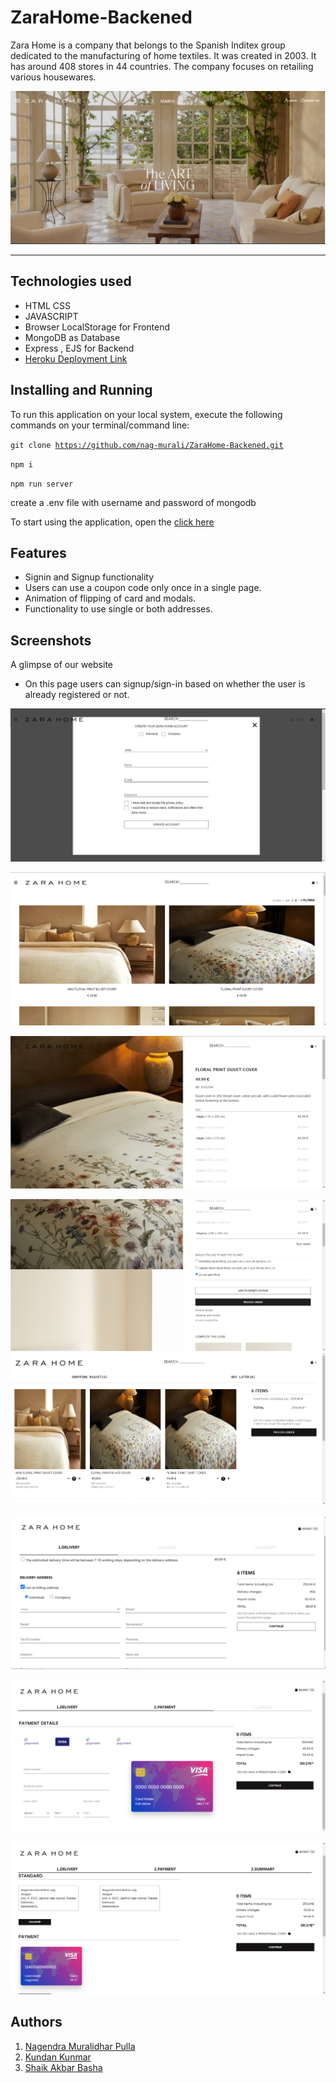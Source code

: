 # ZaraHome-Backened


Zara Home is a company that belongs to the Spanish Inditex group dedicated to the manufacturing of home textiles. It was created in 2003. It has around 408 stores in 44 countries. The company focuses on retailing various housewares.

<!-- ![nord.png](https://cdn.shopify.com/s/files/1/0054/6665/2718/files/bvo-updated-logo-2.png?v=1624107079) -->

![Build Status](https://github.com/nag-murali/readme_images/blob/main/back%20zara%20images/dum%20home.png)


---


## Technologies used
<!-- <hr> -->
- HTML  CSS
- JAVASCRIPT
- Browser LocalStorage for Frontend
- MongoDB as Database
- Express , EJS for Backend
- [Heroku Deployment Link](https://zarahome.herokuapp.com/)


## Installing and Running
<!-- <hr> -->
To run this application on your local system, execute the following commands on your terminal/command line:
  
  <code>git clone https://github.com/nag-murali/ZaraHome-Backened.git</code>
  
  <code>npm i</code> 
  
  <code>npm run server</code> 
  
  create a .env file with username and password of mongodb
  

To start using the application, open the <a href="https://zarahome.herokuapp.com/" target="_blank">[click here](https://zarahome.herokuapp.com/)</a> 

## Features 
<!-- --- -->
- Signin and Signup functionality
- Users can use a coupon code only once in a single page.
- Animation of flipping of card and modals.
- Functionality to use single or both addresses.

<!-- ## Steps to navigate the website:
<!-- <hr> -->
<!-- - On the Landing Page header, user can click on the 'Admin' Icon to either Sign In or Create an Account
- Once the user has logged in, they are taken back to the Landing Page.
- On the top nav-bar, the user can navigate to the following categories: `All products`, to open the products page
- On the Products Page 
  - On clicking on each product 'Quick View' button. Clicking on it, the user will be shown the details of the product along with the option to add the product to their Cart.
- On hovering on products user get button called 'BUY NOW' bye clicking on it products get add into cart, and user will get popup to go for cart page or checkout page.
- On the Cart page
  - The user can remove a product from the cart.
  - Able to Change the quantity of the product
- On Checkout page, the user is asked to
  - Fill their address and contact details
  - Select a Shipping Method
  - Enter their Credit/Debit card details
  - Place the Order
- On placing the Order, user will redirected to payment page
- Once the payment is done user is will redirected to Home Page. --> 
  

## Screenshots
<!-- --- -->
A glimpse of our website

- On this page users can signup/sign-in based on whether the user is already registered or not.

![Screenshot (115).png](https://github.com/nag-murali/readme_images/blob/main/back%20zara%20images/loginpage.png)


![App Shot](https://github.com/nag-murali/readme_images/blob/main/back%20zara%20images/product%20page.png)

![App Shot](https://github.com/nag-murali/readme_images/blob/main/back%20zara%20images/item%20page.png)

![App Shot](https://github.com/nag-murali/readme_images/blob/main/back%20zara%20images/item%20page%20process%20order.png)
![App Shot](https://github.com/nag-murali/readme_images/blob/main/back%20zara%20images/cart%20page.png)

![App Shot](https://github.com/nag-murali/readme_images/blob/main/back%20zara%20images/checkout%20page.png)

![App Shot](https://github.com/nag-murali/readme_images/blob/main/back%20zara%20images/payment%20page.png)

![App Shot](https://github.com/nag-murali/readme_images/blob/main/back%20zara%20images/summary%20pages.png)
<!-- - The landing page where users cans see various categories and subcategories along with offers and discounts.


![Screenshot (110).png](	https://cdn.hashnode.com/res/hashnode/image/upload/v1639927185177/diTNoIr4q.png?auto=compress)
---


![Screenshot (113).png](https://cdn.hashnode.com/res/hashnode/image/upload/v1639927362366/9XZqQtnu_.png?auto=compress)

- The products list page is where the list of products of a particular category are shown, the user has options to sort products and filter products as per his needs.
![Screenshot (121).png](https://cdn.hashnode.com/res/hashnode/image/upload/v1639929001512/ASDuGgFPR.png?auto=compress)
![Screenshot (113).png](https://cdn.hashnode.com/res/hashnode/image/upload/v1639927503511/CQeMJ80WI.png?auto=compress)
	
---
- A complete detailed product page displays all the details regarding the product, here we have given the user an option to add to the cart option if he/she like to buy the product.


![Screenshot (121).png](https://cdn.hashnode.com/res/hashnode/image/upload/v1642939092811/M3Pjd5mt-.png?auto=compress)

---
- Cart page has all the items that are added to the cart/bag by the user.

![Screenshot (123).png](https://cdn.hashnode.com/res/hashnode/image/upload/v1639929128790/wHpCOmGOu.png?auto=compress)
---
- On the checkout page, the user enters his shipping address and credit card details in order to place the order.

![Screenshot (122).png](https://cdn.hashnode.com/res/hashnode/image/upload/v1639929451111/naWajOWXD.png?auto=compress)
![Screenshot (122).png](https://cdn.hashnode.com/res/hashnode/image/upload/v1639929567030/JsHdxOAAeM.png?auto=compress)
--- -->


## Authors

  1. [Nagendra Muralidhar Pulla](https://github.com/nag-murali) 
  2. [Kundan Kunmar ](https://github.com/vaibhav123-dev) 
  3. [Shaik Akbar Basha](https://github.com/mujhusain) 
 
  
